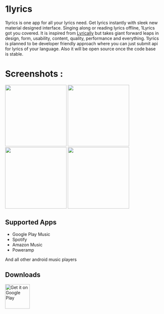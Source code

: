 # 1lyrics

1lyrics is one app for all your lyrics need. Get lyrics instantly with sleek new material designed interface.  Singing along or reading lyrics offline,  1Lyrics got you covered.
It is inspired from [Lyrically](https://github.com/shkcodes/Lyrically) but takes giant forward leaps in design, form, usability, content, quality, performance and everything.  1lyrics is planned to be developer friendly approach where you can just submit api for lyrics of your language. Also it will be open source once the code base is stable.


# Screenshots :
<img src="https://play-lh.googleusercontent.com/z-MDaFvDgfcUwf39GvPLANfrOYx2Zx51nmci6Lskkbl6A5E42W2Vec5CmXaK_4HrdVg=w1440-h620" width="200" /> <img src="https://play-lh.googleusercontent.com/KcQZ_TBVF8UyFKxtRlrEzVe97T1K7d8mtPulCbUEX0yBwMq0YzavK2xF4WtK2xOEtME=w1440-h620" width="200" /> <img src="https://play-lh.googleusercontent.com/w37cX22K65kObxvc80C1kHWWwbAlX2IR9uLsuLDMeGffiSyDbBIFLHMV54RCp0vP4w=w1440-h620" width="200" /> <img src="https://play-lh.googleusercontent.com/FD5w6OlyEPo4qWsEQthDuS3YnQrBNAYaAW_ZWPtHvQYouGWTHSabsbEZUDOxKtQAcHjk=w1440-h620" width="200" />

## Supported Apps 
* Google Play Music
* Spotify
* Amazon Music
* Poweramp

And all other android music players



## Downloads
[<img src="https://play.google.com/intl/en_us/badges/images/generic/en-play-badge.png"
     alt="Get it on Google Play"
     height="80">](https://play.google.com/store/apps/details?id=com.lyricslover.onelyrics)

